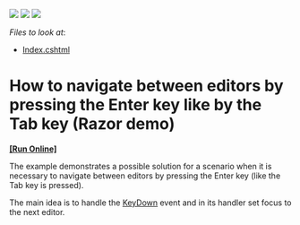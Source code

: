 <!-- default badges list -->
![](https://img.shields.io/endpoint?url=https://codecentral.devexpress.com/api/v1/VersionRange/128549213/12.2.4%2B)
[![](https://img.shields.io/badge/Open_in_DevExpress_Support_Center-FF7200?style=flat-square&logo=DevExpress&logoColor=white)](https://supportcenter.devexpress.com/ticket/details/E3552)
[![](https://img.shields.io/badge/📖_How_to_use_DevExpress_Examples-e9f6fc?style=flat-square)](https://docs.devexpress.com/GeneralInformation/403183)
<!-- default badges end -->
<!-- default file list -->
*Files to look at*:

* [Index.cshtml](./CS/DevExpressMvcApplication1/Views/Home/Index.cshtml)
<!-- default file list end -->
# How to navigate between editors by pressing the Enter key like by the Tab key (Razor demo)
<!-- run online -->
**[[Run Online]](https://codecentral.devexpress.com/e3552)**
<!-- run online end -->


<p>The example demonstrates a possible solution for a scenario when it is necessary to navigate between editors by pressing the Enter key (like the Tab key is pressed).</p><p>The main idea is to handle the  <a href="http://documentation.devexpress.com/#AspNet/DevExpressWebASPxEditorsScriptsASPxClientTextEdit_KeyDowntopic"><u>KeyDown</u></a> event and in its handler set focus to the next editor.</p><br />


<br/>


